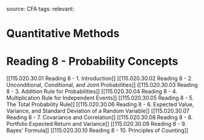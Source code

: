 source: CFA
tags: 
relevant: 

# Quantitative Methods
# Reading 8 - Probability Concepts

[[115.020.30.01 Reading 8 - 1. Introduction]]
[[115.020.30.02 Reading 8 - 2. Unconditional, Conditional, and Joint Probabilities]]
[[115.020.30.03 Reading 8 - 3. Addition Rule for Probabilities]]
[[115.020.30.04 Reading 8 - 4. Multiplication Rule for Independent Events]]
[[115.020.30.05 Reading 8 - 5. The Total Probability Rule]]
[[115.020.30.06 Reading 8 - 6. Expected Value, Variance, and Standard Deviation of a Random Variable]]
[[115.020.30.07 Reading 8 - 7. Covariance and Correlation]]
[[115.020.30.08 Reading 8 - 8. Portfolio Expected Return and Variance]]
[[115.020.30.09 Reading 8 - 9. Bayes' Formula]]
[[115.020.30.10 Reading 8 - 10. Principles of Counting]]
